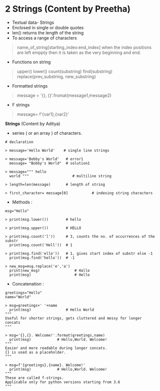 # 2 Strings (Content by Preetha)

- Textual data- Strings
- Enclosed in single or double quotes
- len() returns the length of the string
- To access a range of characters
> name_of_string[starting_index:end_index]
> when the index positions are left emppty then it is taken as the very beginning and end.

- Functions on string
> upper()
> lower()
> count(substring)
> find(substring)
> replace(prev_substring, new_substring)

- Formatted strings
> message = '{}, {}'.fromat(message1,message2)

- F strings
> message= f'{var1},{var2}'


**Strings** (Content by Aditya)

* series ( or an array ) of characters.

```python3
# declaration

> message='Hello World'    # single line strings

> message='Bobby's World'  	# error1
  message= "Bobby's World" 	# solution1

> message=""" hello
  world """                    # multiline string

> length=len(message)  		# length of string

> first_character= message[0]			# indexing string characters
```

* Methods :

```python3
msg="Hello"

> print(msg.lower())		# hello

> print(msg.upper())		# HELLO

> print(msg.count('l'))		# 3, counts the no. of occurrences of the substr
  print(msg.count('Hell'))	# 1

> print(msg.find('ello'))	# 1, gives start index of substr else -1
  print(msg.find('hello'))	# -1
  
> new_msg=msg.replace('e','a')
  print(new_msg)				# Hallo
  print(msg)					# Hello
```

* Concatenation :

```python3
greetings="Hello"
name="World"

> msg=greetings+' '+name
  print(msg)				# Hello World
"""
Useful for shorter strings, gets cluttered and messy for longer concats
"""

> msg='{},{}. Welcome!'.format(greetings,name)
  print(msg)			# Hello,World. Welcome!
"""
Easier and more readable during longer concats.
{} is used as a placeholder.
"""

> msg=f'{greetings},{name}. Welcome!'
  print(msg)			# Hello,World. Welcome!
"""
These are called f-strings.
Applicable only for python versions starting from 3.6
"""
```

